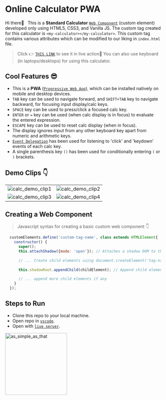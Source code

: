 # Online Calculator PWA
Hi there👋 &nbsp;&nbsp;This is a **Standard Calculator** [`Web Component`](https://developer.mozilla.org/en-US/docs/Web/Web_Components) (custom element) developed only using HTML5, CSS3, and Vanilla JS. The custom tag created for this calculator is `<my-calculator></my-calculator>`. This custom tag contains various attributes which can be modified to our liking in `index.html` file.

> Click 👉 [`THIS LINK`](https://abhishek-calc.netlify.app/) to see it in live action🚀 You can also use keyboard (in laptops/desktops) for using this calculator.

## Cool Features 😎
- This is a **PWA** ([`Progressive Web App`](https://medium.com/swlh/converting-existing-react-app-to-pwa-3c7e4e773db3)), which can be installed natively on mobile and desktop devices.
- `TAB` key can be used to navigate forward, and `SHIFT+TAB` key to navigate backward, for focusing input display/calc keys.
- `SPACE` key can be used to press/click a focused calc key.
- `ENTER` or `=` key can be used (when calc display is in focus) to evaluate the entered expression.
- `ESCAPE` key can be used to reset calc display (when in focus).
- The display ignores input from any other keyboard key apart from numeric and arithmetic keys.
- [`Event Delegation`](https://dmitripavlutin.com/javascript-event-delegation/) has been used for listening to 'click' and 'keydown' events of each calc key.
- A single parenthesis key `()` has been used for conditionally entering `(` or `)` brackets.

## Demo Clips 👇

<table>
  <tr>
    <td><img src='https://github.com/Abhishek-Sawant-98/project-readme-files/blob/main/resources/calc-web-component/recordings/calc-demo-part1.gif' alt='calc_demo_clip1'></td>
    <td><img src='https://github.com/Abhishek-Sawant-98/project-readme-files/blob/main/resources/calc-web-component/recordings/calc-demo-part2.gif' alt='calc_demo_clip2'></td>
  </tr>
  <tr>
    <td><img src='https://github.com/Abhishek-Sawant-98/project-readme-files/blob/main/resources/calc-web-component/recordings/calc-demo-part3.gif' alt='calc_demo_clip3'></td>
    <td><img src='https://github.com/Abhishek-Sawant-98/project-readme-files/blob/main/resources/calc-web-component/recordings/calc-demo-part4.gif' alt='calc_demo_clip4'></td>
  </tr>
</table>

## Creating a Web Component
> Javascript syntax for creating a basic custom web component 👇

```javascript
  customElements.define('custom-tag-name', class extends HTMLElement{
    constructor() {
      super();
      this.attachShadow({mode: 'open'}); // Attaches a shadow DOM to the custom element
      
      // ... Create child elements using document.createElement('tag-name')
      
      this.shadowRoot.appendChild(childElement); // Append child elements to the shadow DOM
      
      // ... append more child elements if any
    }
  });
```

## Steps to Run
- Clone this repo to your local machine.
- Open repo in [`vscode`](https://code.visualstudio.com/).
- Open with [`live server`](https://marketplace.visualstudio.com/items?itemName=ritwickdey.LiveServer).
 <img src="https://user-images.githubusercontent.com/66935206/161602165-dd6e35d3-8dd2-41f2-a7aa-f42cb3f972cc.gif" width="200" height="200" alt="as_simple_as_that">

